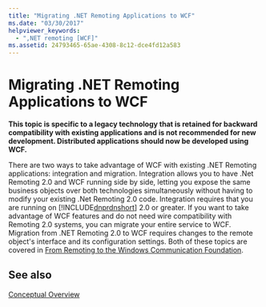 ```yaml
---
title: "Migrating .NET Remoting Applications to WCF"
ms.date: "03/30/2017"
helpviewer_keywords: 
  - ",NET remoting [WCF]"
ms.assetid: 24793465-65ae-4308-8c12-dce4fd12a583
---
```

# Migrating .NET Remoting Applications to WCF
**This topic is specific to a legacy technology that is retained for backward compatibility with existing applications and is not recommended for new development. Distributed applications should now be developed using WCF.**  
  
 There are two ways to take advantage of WCF with existing .NET Remoting applications: integration and migration. Integration allows you to have .Net Remoting 2.0 and WCF running side by side, letting you expose the same business objects over both technologies simultaneously without having to modify your existing .Net Remoting 2.0 code. Integration requires that you are running on [!INCLUDE[dnprdnshort](../../../../includes/dnprdnshort-md.md)] 2.0 or greater. If you want to take advantage of WCF features and do not need wire compatibility with Remoting 2.0 systems, you can migrate your entire service to WCF. Migration from .NET Remoting 2.0 to WCF requires changes to the remote object's interface and its configuration settings. Both of these topics are covered in [From Remoting to the Windows Communication Foundation](https://go.microsoft.com/fwlink/?LinkId=74403).  
  
## See also
 [Conceptual Overview](../../../../docs/framework/wcf/conceptual-overview.md)
